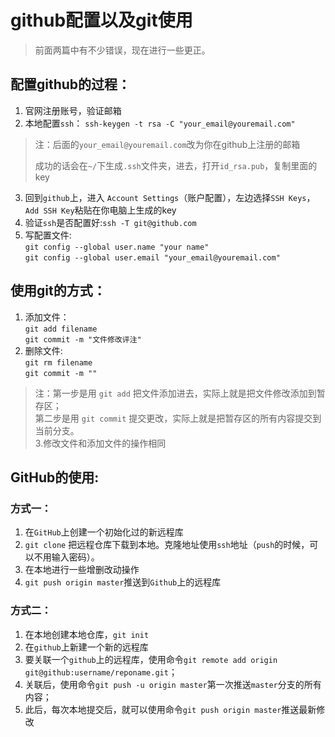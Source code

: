# github配置以及git使用 #

> 前面两篇中有不少错误，现在进行一些更正。


## 配置github的过程： ##

1. 官网注册账号，验证邮箱
2. 本地配置`ssh`： `ssh-keygen -t rsa -C "your_email@youremail.com"`
 >
 > 注：后面的`your_email@youremail.com`改为你在github上注册的邮箱
 >
 >成功的话会在`~/`下生成`.ssh`文件夹，进去，打开`id_rsa.pub`，复制里面的key
 >
3. 回到`github`上，进入 `Account Settings`（账户配置），左边选择`SSH Keys`，`Add SSH Key`粘贴在你电脑上生成的key
4. 验证`ssh`是否配置好:`ssh -T git@github.com`
5. 写配置文件:  
            `git config --global user.name "your name"`  
            `git config --global user.email "your_email@youremail.com"`


## 使用git的方式： ##

1. 添加文件：  
            `git add filename`  
            `git commit -m "文件修改评注"`
2. 删除文件:  
            `git rm filename`  
            `git commit -m ""`
> 注：第一步是用 `git add` 把文件添加进去，实际上就是把文件修改添加到暂存区；  
> 第二步是用 `git commit` 提交更改，实际上就是把暂存区的所有内容提交到当前分支。  
3.修改文件和添加文件的操作相同



## GitHub的使用:  ##

### 方式一： ###
1. 在`GitHub`上创建一个初始化过的新远程库
2. `git clone` 把远程仓库下载到本地。克隆地址使用`ssh`地址（`push`的时候，可以不用输入密码）。
3. 在本地进行一些增删改动操作
4. `git push origin master`推送到`Github`上的远程库

### 方式二： ###
1. 在本地创建本地仓库，`git init`
2. 在`github`上新建一个新的远程库
3. 要关联一个`github`上的远程库，使用命令`git remote add origin git@github:username/reponame.git`；
4. 关联后，使用命令`git push -u origin master`第一次推送`master`分支的所有内容；
5. 此后，每次本地提交后，就可以使用命令`git push origin master`推送最新修改
